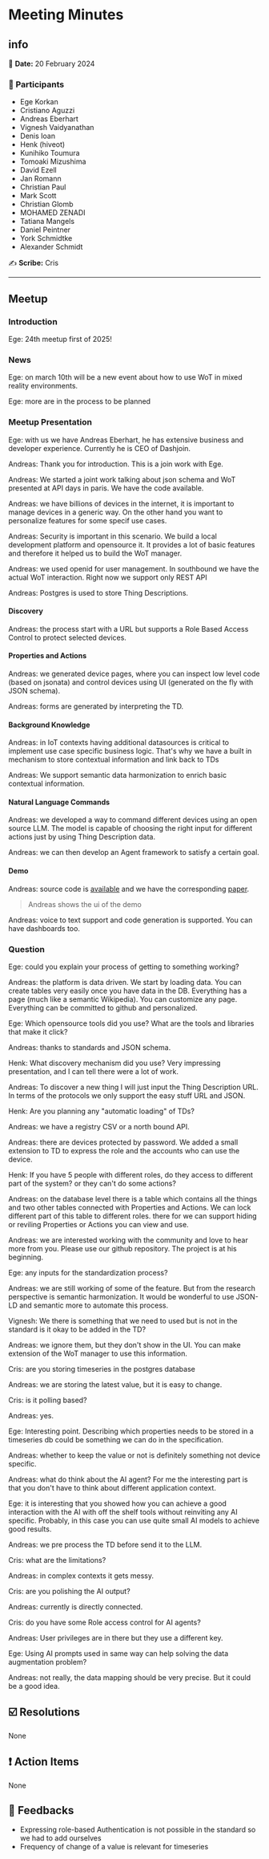 # Meeting Minutes

## info

:date: **Date:** 20 February 2024

### :bust_in_silhouette: Participants

<!-- This list will copied over from the meeting tool -->
- Ege Korkan
- Cristiano Aguzzi
- Andreas Eberhart
- Vignesh Vaidyanathan
- Denis Ioan
- Henk (hiveot)
- Kunihiko Toumura
- Tomoaki Mizushima
- David Ezell
- Jan Romann
- Christian Paul
- Mark Scott
- Christian Glomb
- MOHAMED ZENADI
- Tatiana Mangels
- Daniel Peintner
- York Schmidtke
- Alexander Schmidt

:writing_hand: **Scribe:** Cris

----

## Meetup

### Introduction

Ege: 24th meetup first of 2025!

### News

Ege: on march 10th will be a new event about how to use WoT in mixed reality environments.

Ege: more are in the process to be planned

### Meetup Presentation

Ege: with us we have Andreas Eberhart, he has extensive business and developer experience. Currently he is CEO of Dashjoin.

Andreas: Thank you for introduction. This is a join work with Ege.

Andreas: We started a joint work talking about json schema and WoT presented at API days in paris. We have the code available.

Andreas: we have billions of devices in the internet, it is important to manage devices in a generic way. On the other hand you want to personalize features for some specif use cases.

Andreas: Security is important in this scenario. We build a local development platform and opensource it. It provides a lot of basic features and therefore it helped us to build the WoT manager.

Andreas: we used openid for user management. In southbound we have the actual WoT interaction. Right now we support only REST API

Andreas: Postgres is used to store Thing Descriptions.

#### Discovery

Andreas: the process start with a URL but supports a Role Based Access Control to protect selected devices.

#### Properties and Actions

Andreas: we generated device pages, where you can inspect low level code (based on jsonata) and control devices using UI (generated on the fly with JSON schema).

Andreas: forms are generated by interpreting the TD.

#### Background Knowledge

Andreas: in IoT contexts having additional datasources is critical to implement use case specific business logic. That's why we have a built in mechanism to store contextual information and link back to TDs

Andreas: We support semantic data harmonization to enrich basic contextual information.

#### Natural Language Commands

Andreas: we developed a way to command different devices using an open source LLM. The model is capable of choosing the right input for different actions just by using Thing Description data.

Andreas: we can then develop an Agent framework to satisfy a certain goal.

#### Demo

Andreas: source code is [available](https://github.com/dashjoin/djapp-wot) and we have the corresponding [paper](https://github.com/dashjoin/djapp-wot/blob/main/paper.md).

> Andreas shows the ui of the demo

Andreas: voice to text support and code generation is supported. You can have dashboards too.

### Question

Ege: could you explain your process of getting to something working?

Andreas: the platform is data driven. We start by loading data. You can create tables very easily once you have data in the DB. Everything has a page (much like a semantic Wikipedia). You can customize any page. Everything can be committed to github and personalized.

Ege: Which opensource tools did you use? What are the tools and libraries that make it click?

Andreas: thanks to standards and JSON schema.

Henk: What discovery mechanism did you use? Very impressing presentation, and I can tell there were a lot of work.

Andreas: To discover a new thing I will just input the Thing Description URL. In terms of the protocols we only support the easy stuff URL and JSON.

Henk: Are you planning any "automatic loading" of TDs?

Andreas: we have a registry CSV or a north bound API.

Andreas: there are devices protected by password. We added a small extension to TD to express the role and the accounts who can use the device.

Henk: If you have 5 people with different roles, do they access to different part of the system? or they can't do some actions?

Andreas: on the database level there is a table which contains all the things and two other tables connected with Properties and Actions. We can lock different part of this table to different roles. there for we can support hiding or reviling Properties or Actions you can view and use.

Andreas: we are interested working with the community and love to hear more from you. Please use our github repository. The project is at his beginning.

Ege: any inputs for the standardization process?

Andreas: we are still working of some of the feature. But from the research perspective is semantic harmonization. It would be wonderful to use JSON-LD and semantic more to automate this process.

Vignesh: We there is something that we need to used but is not in the standard is it okay to be added in the TD?

Andreas: we ignore them, but they don't show in the UI. You can make extension of the WoT manager to use this information.

Cris: are you storing timeseries in the postgres database

Andreas: we are storing the latest value, but it is easy to change.

Cris: is it polling based?

Andreas: yes.

Ege: Interesting point. Describing which properties needs to be stored in a timeseries db could be something we can do in the specification.

Andreas: whether to keep the value or not is definitely something not device specific.

Andreas: what do think about the AI agent? For me the interesting part is that you don't have to think about different application context.

Ege: it is interesting that you showed how you can achieve a good interaction with the AI with off the shelf tools without reinviting any AI specific. Probably, in this case you can use quite small AI models to achieve good results.

Andreas: we pre process the TD before send it to the LLM.

Cris: what are the limitations?

Andreas: in complex contexts it gets messy.

Cris: are you polishing the AI output?

Andreas: currently is directly connected.

Cris: do you have some Role access control for AI agents?

Andreas: User privileges are in there but they use a different key.

Ege: Using AI prompts used in same way can help solving the data augmentation problem?

Andreas: not really, the data mapping should be very precise. But it could be a good idea.

## :ballot_box_with_check: Resolutions

None

## :exclamation: Action Items

None

## :envelope_with_arrow: Feedbacks

- Expressing role-based Authentication is not possible in the standard so we had to add ourselves
- Frequency of change of a value is relevant for timeseries
